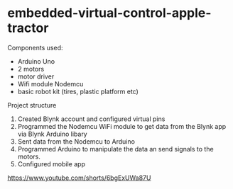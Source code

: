 # embedded-virtual-control-apple-tractor

Components used:
- Arduino Uno
- 2 motors
- motor driver
- Wifi module Nodemcu
- basic robot kit (tires, plastic platform etc)

Project structure
1. Created Blynk account and configured virtual pins
2. Programmed the Nodemcu WiFi module to get data from the Blynk app via Blynk Arduino libary
3. Sent data from the Nodemcu to Arduino
4. Programmed Arduino to manipulate the data an send signals to the motors.
5. Configured mobile app

https://www.youtube.com/shorts/6bgExUWa87U
